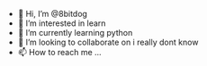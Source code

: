 - 👋 Hi, I’m @8bitdog
- 👀 I’m interested in learn
- 🌱 I’m currently learning python
- 💞️ I’m looking to collaborate on i really dont know
- 📫 How to reach me ...

<!---
8bitdog/8bitdog is a ✨ special ✨ repository because its `README.md` (this file) appears on your GitHub profile.
You can click the Preview link to take a look at your changes.
--->
